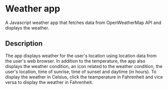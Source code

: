 # Weather app

A Javascript weather app that fetches data from OpenWeatherMap API and displays the weather.

## Description 
The app displays weather for the user's location using location data from the user's web browser. In addition to the temperature, the app also displays the weather condition, an icon related to the weather condition, the user's location, time of sunrise, time of sunset and daytime (in hours). To display the weather in Celsius, click the teamperature in Fahrenheit and vice versa to display the weather in Fahrenheit.

